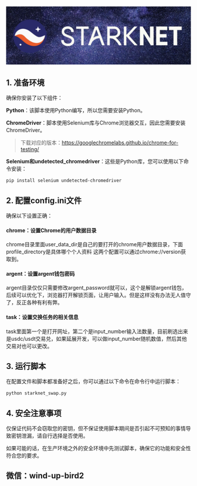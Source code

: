 ![Image text](https://github.com/windupbird66/img_folder/blob/main/31631692951655_.pic_hd.jpg)

## 1. 准备环境

确保你安装了以下组件：

**Python**：该脚本使用Python编写，所以您需要安装Python。

**ChromeDriver**：脚本使用Selenium库与Chrome浏览器交互，因此您需要安装ChromeDriver。  

> 下载对应的版本：https://googlechromelabs.github.io/chrome-for-testing/  

**Selenium和undetected_chromedriver**：这些是Python库，您可以使用以下命令安装：

```bash
pip install selenium undetected-chromedriver
```

## 2. 配置config.ini文件

确保以下设置正确：

#### chrome：设置Chrome的用户数据目录

chrome目录里面user_data_dir是自己的要打开的chrome用户数据目录，下面profile_directory是具体哪个个人资料 这两个配置可以通过chrome://version获取到。

#### argent：设置argent钱包密码

argent目录仅仅只需要修改argent_password就可以，这个是解锁argent钱包，后续可以优化下，浏览器打开解锁页面，让用户输入。但是这样没有办法无人值守了，反正各种有利有弊。

#### task：设置交换任务的相关信息

task里面第一个是打开网址，第二个是input_number输入法数量，目前刷选出来是usdc/usdt交易兑，如果延展开发，可以做input_number随机数值，然后其他交易对也可以更改。

## 3. 运行脚本

在配置文件和脚本都准备好之后，你可以通过以下命令在命令行中运行脚本：

```bash
python starknet_swap.py
```

## 4. 安全注意事项

仅保证代码不会窃取您的密钥，但不保证使用脚本期间是否引起不可预知的事情导致密钥泄漏，请自行选择是否使用。

如果可能的话，在生产环境之外的安全环境中先测试脚本，确保它的功能和安全性符合您的要求。

## 微信：wind-up-bird2
